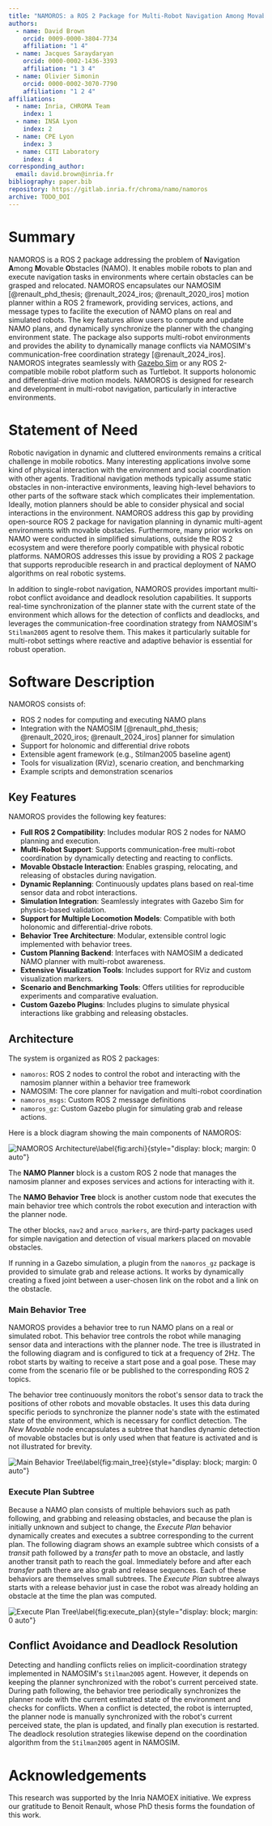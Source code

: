 ```yaml
---
title: "NAMOROS: a ROS 2 Package for Multi-Robot Navigation Among Movable Obstacles"
authors:
  - name: David Brown
    orcid: 0009-0000-3804-7734
    affiliation: "1 4"
  - name: Jacques Saraydaryan
    orcid: 0000-0002-1436-3393
    affiliation: "1 3 4"
  - name: Olivier Simonin
    orcid: 0000-0002-3070-7790
    affiliation: "1 2 4"
affiliations:
  - name: Inria, CHROMA Team
    index: 1
  - name: INSA Lyon
    index: 2
  - name: CPE Lyon
    index: 3
  - name: CITI Laboratory
    index: 4
corresponding_author:
  email: david.brown@inria.fr
bibliography: paper.bib
repository: https://gitlab.inria.fr/chroma/namo/namoros
archive: TODO_DOI
---
```


# Summary

NAMOROS is a ROS 2 package addressing the problem of **N**avigation **A**mong **M**ovable **O**bstacles (NAMO). It enables mobile robots to plan and execute navigation tasks in environments where certain obstacles can be grasped and relocated. NAMOROS encapsulates our NAMOSIM [@renault_phd_thesis; @renault_2024_iros; @renault_2020_iros] motion planner within a ROS 2 framework, providing services, actions, and message types to facilite the execution of NAMO plans on real and simulated robots. The key features allow users to compute and update NAMO plans, and dynamically synchronize the planner with the changing environment state. The package also supports multi-robot environments and provides the ability to dynamically manage conflicts via NAMOSIM's communication-free coordination strategy [@renault_2024_iros]. NAMOROS integrates seamlessly with [Gazebo Sim](https://gazebosim.org/home) or any ROS 2-compatible mobile robot platform such as Turtlebot. It supports holonomic and differential-drive motion models. NAMOROS is designed for research and development in multi-robot navigation, particularly in interactive environments.

# Statement of Need

Robotic navigation in dynamic and cluttered environments remains a critical challenge in mobile robotics. Many interesting applications involve some kind of physical interaction with the environment and social coordination with other agents. Traditional navigation methods typically assume static obstacles in non-interactive environments, leaving high-level behaviors to other parts of the software stack which complicates their implementation. Ideally, motion planners should be able to consider physical and social interactions in the environment. NAMOROS address this gap by providing open-source ROS 2 package for navigation planning in dynamic multi-agent environments with movable obstacles. Furthermore, many prior works on NAMO were conducted in simplified simulations, outside the ROS 2 ecosystem and were therefore poorly compatible with physical robotic platforms. NAMOROS addresses this issue by providing a ROS 2 package that supports reproducible research in and practical deployment of NAMO algorithms on real robotic systems.

In addition to single-robot navigation, NAMOROS provides important multi-robot conflict avoidance and deadlock resolution capabilities. It supports real-time synchronization of the planner state with the current state of the environment which allows for the detection of conflicts and deadlocks, and leverages the communication-free coordination strategy from NAMOSIM's `Stilman2005` agent to resolve them. This makes it particularly suitable for multi-robot settings where reactive and adaptive behavior is essential for robust operation.

# Software Description

NAMOROS consists of:

- ROS 2 nodes for computing and executing NAMO plans
- Integration with the NAMOSIM [@renault_phd_thesis; @renault_2020_iros; @renault_2024_iros] planner for simulation
- Support for holonomic and differential drive robots
- Extensible agent framework (e.g., Stilman2005 baseline agent)
- Tools for visualization (RViz), scenario creation, and benchmarking
- Example scripts and demonstration scenarios

## Key Features

NAMOROS provides the following key features:

- **Full ROS 2 Compatibility**: Includes modular ROS 2 nodes for NAMO planning and execution.
- **Multi-Robot Support**: Supports communication-free multi-robot coordination by dynamically detecting and reacting to conflicts.
- **Movable Obstacle Interaction**: Enables grasping, relocating, and releasing of obstacles during navigation.
- **Dynamic Replanning**: Continuously updates plans based on real-time sensor data and robot interactions.
- **Simulation Integration**: Seamlessly integrates with Gazebo Sim for physics-based validation.
- **Support for Multiple Locomotion Models**: Compatible with both holonomic and differential-drive robots.
- **Behavior Tree Architecture**: Modular, extensible control logic implemented with behavior trees.
- **Custom Planning Backend**: Interfaces with NAMOSIM a dedicated NAMO planner with multi-robot awareness.
- **Extensive Visualization Tools**: Includes support for RViz and custom visualization markers.
- **Scenario and Benchmarking Tools**: Offers utilities for reproducible experiments and comparative evaluation.
- **Custom Gazebo Plugins**: Includes plugins to simulate physical interactions like grabbing and releasing obstacles.

## Architecture

The system is organized as ROS 2 packages:

- `namoros`: ROS 2 nodes to control the robot and interacting with the namosim planner within a behavior tree framework
- NAMOSIM: The core planner for navigation and multi-robot coordination
- `namoros_msgs`: Custom ROS 2 message definitions
- `namoros_gz`: Custom Gazebo plugin for simulating grab and release actions.

Here is a block diagram showing the main components of NAMOROS:

![NAMOROS Architecture\label{fig:archi}](./docs/source/_docs/source/_static/NAMOROS_Architecture.png){style="display: block; margin: 0 auto"}

The **NAMO Planner** block is a custom ROS 2 node that manages the namosim planner and exposes services and actions for interacting with it.

The **NAMO Behavior Tree** block is another custom node that executes the main behavior tree which controls the robot execution and interaction with the planner node.

The other blocks, `nav2` and `aruco_markers`, are third-party packages used for simple navigation and detection of visual markers placed on movable obstacles.

If running in a Gazebo simulation, a plugin from the `namoros_gz` package is provided to simulate grab and release actions. It works by dynamically creating a fixed joint between a user-chosen link on the robot and a link on the obstacle.

### Main Behavior Tree

NAMOROS provides a behavior tree to run NAMO plans on a real or simulated robot. This behavior tree controls the robot while managing sensor data and interactions with the planner node. The tree is illustrated in the following diagram and is configured to tick at a frequency of 2Hz. The robot starts by waiting to receive a start pose and a goal pose. These may come from the scenario file or be published to the corresponding ROS 2 topics.

The behavior tree continuously monitors the robot's sensor data to track the positions of other robots and movable obstacles. It uses this data during specific periods to synchronize the planner node's state with the estimated state of the environment, which is necessary for conflict detection. The _New Movable_ node encapsulates a subtree that handles dynamic detection of movable obstacles but is only used when that feature is activated and is not illustrated for brevity.

![Main Behavior Tree\label{fig:main_tree}](./docs/source/_static/namo_main_tree.svg){style="display: block; margin: 0 auto"}

### Execute Plan Subtree

Because a NAMO plan consists of multiple behaviors such as path following, and grabbing and releasing obstacles, and because the plan is initially unknown and subject to change, the _Execute Plan_ behavior dynamically creates and executes a subtree corresponding to the current plan. The following diagram shows an example subtree which consists of a _transit_ path followed by a _transfer_ path to move an obstacle, and lastly another transit path to reach the goal. Immediately before and after each _transfer_ path there are also grab and release sequences. Each of these behaviors are themselves small subtrees. The _Execute Plan_ subtree always starts with a release behavior just in case the robot was already holding an obstacle at the time the plan was computed.

![Execute Plan Tree\label{fig:execute_plan}](./static/execute_plan_tree.svg){style="display: block; margin: 0 auto"}

## Conflict Avoidance and Deadlock Resolution

Detecting and handling conflicts relies on implicit-coordination strategy implemented in NAMOSIM's `Stilman2005` agent. However, it depends on keeping the planner synchronized with the robot's current perceived state. During path following, the behavior tree periodically synchronizes the planner node with the current estimated state of the environment and checks for conflicts. When a conflict is detected, the robot is interrupted, the planner node is manually synchronized with the robot's current perceived state, the plan is updated, and finally plan execution is restarted. The deadlock resolution strategies likewise depend on the coordination algorithm from the `Stilman2005` agent in NAMOSIM.

# Acknowledgements

This research was supported by the Inria NAMOEX initiative. We express our gratitude to Benoit Renault, whose PhD thesis forms the foundation of this work.
